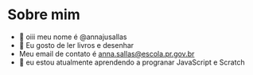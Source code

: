 # Sobre mim
- 👋 oiii meu nome é @annajusallas
- 👀 Eu gosto de ler livros e desenhar 
- Meu email de contato é anna.sallas@escola.pr.gov.br
- 🌱 eu estou atualmente aprendendo a progranar JavaScript e Scratch

